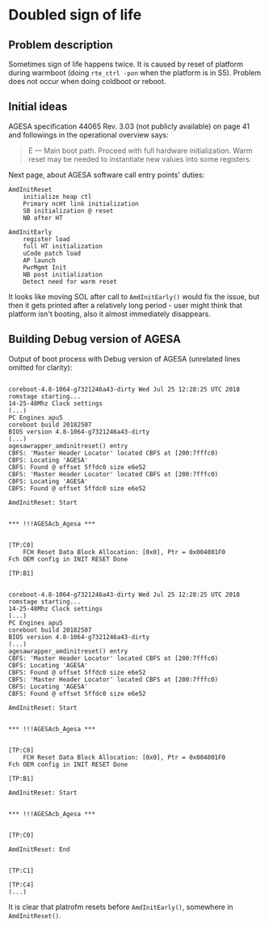 Doubled sign of life
====================

Problem description
-------------------

Sometimes sign of life happens twice. It is caused by reset of platform during
warmboot (doing `rte_ctrl -pon` when the platform is in S5). Problem does
not occur when doing coldboot or reboot.

Initial ideas
-------------

AGESA specification 44065 Rev. 3.03 (not publicly available) on page 41 and
followings in the operational overview says:

> E — Main boot path. Proceed with full hardware initialization.
> Warm reset may be needed to instantiate new values into some registers.

 Next page, about AGESA software call entry points' duties:

```
AmdInitReset
    initialize heap ctl
    Primary ncHt link initialization
    SB initialization @ reset
    NB after HT

AmdInitEarly
    register load
    full HT initialization
    uCode patch load
    AP launch
    PwrMgmt Init
    NB post initialization
    Detect need for warm reset
```

It looks like moving SOL after call to `AmdInitEarly()` would fix the issue,
but then it gets printed after a relatively long period - user might think
that platform isn't booting, also it almost immediately disappears.

Building Debug version of AGESA
-------------------------------

Output of boot process with Debug version of AGESA (unrelated lines omitted
  for clarity):
```

coreboot-4.8-1064-g7321246a43-dirty Wed Jul 25 12:28:25 UTC 2018 romstage starting...
14-25-48Mhz Clock settings
(...)
PC Engines apu5
coreboot build 20182507
BIOS version 4.8-1064-g7321246a43-dirty
(...)
agesawrapper_amdinitreset() entry
CBFS: 'Master Header Locator' located CBFS at [200:7fffc0)
CBFS: Locating 'AGESA'
CBFS: Found @ offset 5ffdc0 size e6e52
CBFS: 'Master Header Locator' located CBFS at [200:7fffc0)
CBFS: Locating 'AGESA'
CBFS: Found @ offset 5ffdc0 size e6e52

AmdInitReset: Start


*** !!!AGESAcb_Agesa ***


[TP:C0]
    FCH Reset Data Block Allocation: [0x0], Ptr = 0x004001F0
Fch OEM config in INIT RESET Done

[TP:B1]


coreboot-4.8-1064-g7321246a43-dirty Wed Jul 25 12:28:25 UTC 2018 romstage starting...
14-25-48Mhz Clock settings
(...)
PC Engines apu5
coreboot build 20182507
BIOS version 4.8-1064-g7321246a43-dirty
(...)
agesawrapper_amdinitreset() entry
CBFS: 'Master Header Locator' located CBFS at [200:7fffc0)
CBFS: Locating 'AGESA'
CBFS: Found @ offset 5ffdc0 size e6e52
CBFS: 'Master Header Locator' located CBFS at [200:7fffc0)
CBFS: Locating 'AGESA'
CBFS: Found @ offset 5ffdc0 size e6e52

AmdInitReset: Start


*** !!!AGESAcb_Agesa ***


[TP:C0]
    FCH Reset Data Block Allocation: [0x0], Ptr = 0x004001F0
Fch OEM config in INIT RESET Done

[TP:B1]

AmdInitReset: Start


*** !!!AGESAcb_Agesa ***


[TP:C0]

AmdInitReset: End


[TP:C1]

[TP:C4]
(...)
```

It is clear that platrofm resets before `AmdInitEarly()`, somewhere in `AmdInitReset()`.
